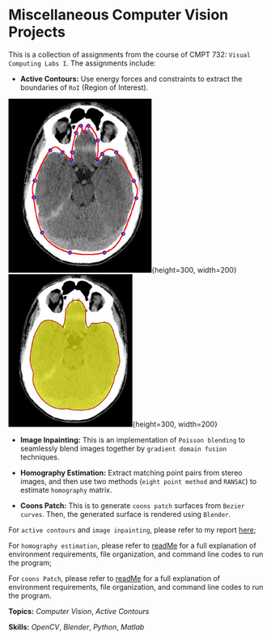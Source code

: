 # Miscellaneous Computer Vision Projects

This is a collection of assignments from the course of CMPT 732: `Visual Computing Labs I`. The assignments include:

- **Active Contours:** Use energy forces and constraints to extract the boundaries of `RoI` (Region of Interest).

![](/demo/init_curve.png){height=300, width=200} ![](/demo/segmentation.png){height=300, width=200}

- **Image Inpainting:** This is an implementation of `Poisson blending` to seamlessly blend images together by `gradient domain fusion` techniques.

- **Homography Estimation:** Extract matching point pairs from stereo images, and then use two methods (`eight point method` and `RANSAC`) to estimate `homography` matrix.

- **Coons Patch:** This is to generate `coons patch` surfaces from `Bezier curves`. Then, the generated surface is rendered using `Blender`.

For `active contours` and `image inpainting`, please refer to my report [here](report.pdf);

For `homography estimation`, please refer to [readMe](/MatF/ReadMe.txt) for a full explanation of environment requirements, file organization, and command line codes to run the program;

For `coons Patch`, please refer to [readMe](/CoonsPatch/ReadMe.txt) for a full explanation of environment requirements, file organization, and command line codes to run the program.

**Topics:** _Computer Vision_, _Active Contours_

**Skills:** _OpenCV_, _Blender_, _Python_, _Matlab_

